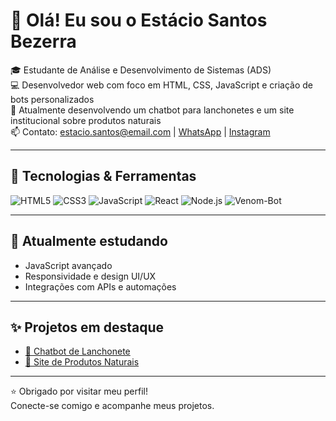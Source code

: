# 👋 Olá! Eu sou o Estácio Santos Bezerra

🎓 Estudante de Análise e Desenvolvimento de Sistemas (ADS)  
💻 Desenvolvedor web com foco em HTML, CSS, JavaScript e criação de bots personalizados  
🌱 Atualmente desenvolvendo um chatbot para lanchonetes e um site institucional sobre produtos naturais  
📫 Contato: estacio.santos@email.com | [WhatsApp](75.99991-1930) | [Instagram](https://instagram.com/seuperfil)

---

## 🚀 Tecnologias & Ferramentas

![HTML5](https://img.shields.io/badge/HTML5-E34F26?style=for-the-badge&logo=html5&logoColor=ffffff)
![CSS3](https://img.shields.io/badge/CSS3-1572B6?style=for-the-badge&logo=css3&logoColor=ffffff)
![JavaScript](https://img.shields.io/badge/JavaScript-F7DF1E?style=for-the-badge&logo=javascript&logoColor=000000)
![React](https://img.shields.io/badge/React-20232A?style=for-the-badge&logo=react&logoColor=61DAFB)
![Node.js](https://img.shields.io/badge/Node.js-339933?style=for-the-badge&logo=node.js&logoColor=ffffff)
![Venom-Bot](https://img.shields.io/badge/Venom--Bot-25D366?style=for-the-badge&logo=code&logoColor=ffffff)

---

## 🧠 Atualmente estudando

- JavaScript avançado
- Responsividade e design UI/UX
- Integrações com APIs e automações

---

## ✨ Projetos em destaque

- [🤖 Chatbot de Lanchonete](https://github.com/Estacios/bot.js)
- [🌿 Site de Produtos Naturais](https://github.com/Estacios/WebSite)

---

⭐ Obrigado por visitar meu perfil!  
Conecte-se comigo e acompanhe meus projetos.
